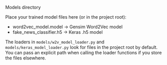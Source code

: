 Models directory

Place your trained model files here (or in the project root):

- word2vec_model.model   -> Gensim Word2Vec model
- fake_news_classifier.h5 -> Keras .h5 model

The loaders in `models/w2v_model_loader.py` and `models/keras_model_loader.py`
look for files in the project root by default. You can pass an explicit path
when calling the loader functions if you store the files elsewhere.
